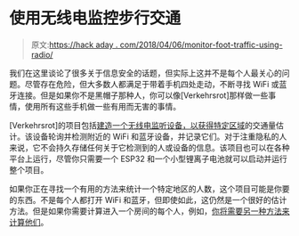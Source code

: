 # 使用无线电监控步行交通

> 原文:[https://hack aday . com/2018/04/06/monitor-foot-traffic-using-radio/](https://hackaday.com/2018/04/06/monitor-foot-traffic-using-radio/)

我们在这里谈论了很多关于信息安全的话题，但实际上这并不是每个人最关心的问题。尽管存在危险，但大多数人都满足于带着手机四处走动，不断寻找 WiFi 或蓝牙连接。但是如果你不是黑帽子那种人，你可以像[Verkehrsrot]那样做一些事情，使用所有这些手机做一些有用而无害的事情。

[Verkehrsrot]的项目包括[建造一个无线电监听设备，以获得特定区域](https://hackaday.io/project/105258-esp32-paxcounter)的交通量估计。该设备轮询并检测附近的 WiFi 和蓝牙设备，并记录它们。对于注重隐私的人来说，它不会持久存储任何关于它检测到的人或设备的信息。该项目也可以在各种平台上运行，尽管你只需要一个 ESP32 和一个小型锂离子电池就可以启动并运行整个项目。

如果你正在寻找一个有用的方法来统计一个特定地区的人数，这个项目可能是你要的东西。不是每个人都打开 WiFi 和蓝牙，但即使如此，这仍然是一个很好的估计方法。但是如果你需要计算进入一个房间的每个人，例如，[你将需要另一种方法来计算他们](https://hackaday.com/2012/07/25/lighting-controller-counts-how-many-people-are-in-a-room/)。